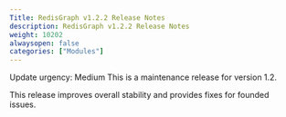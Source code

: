 ```yaml
---
Title: RedisGraph v1.2.2 Release Notes
description: RedisGraph v1.2.2 Release Notes
weight: 10202
alwaysopen: false
categories: ["Modules"]
---
```


Update urgency: Medium
This is a maintenance release for version 1.2.

This release improves overall stability and provides fixes for founded issues.

